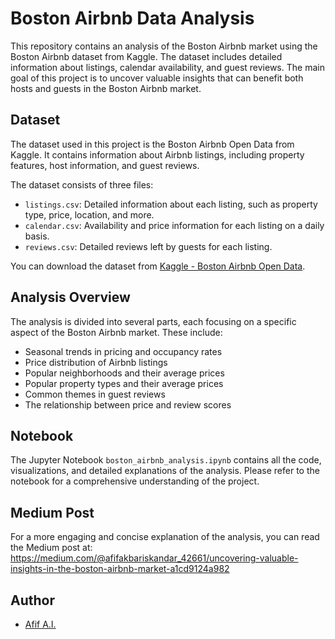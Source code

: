 # Boston Airbnb Data Analysis

This repository contains an analysis of the Boston Airbnb market using the Boston Airbnb dataset from Kaggle. The dataset includes detailed information about listings, calendar availability, and guest reviews. The main goal of this project is to uncover valuable insights that can benefit both hosts and guests in the Boston Airbnb market.

## Dataset

The dataset used in this project is the Boston Airbnb Open Data from Kaggle. It contains information about Airbnb listings, including property features, host information, and guest reviews.

The dataset consists of three files:

- `listings.csv`: Detailed information about each listing, such as property type, price, location, and more.
- `calendar.csv`: Availability and price information for each listing on a daily basis.
- `reviews.csv`: Detailed reviews left by guests for each listing.

You can download the dataset from [Kaggle - Boston Airbnb Open Data](https://www.kaggle.com/datasets/airbnb/boston).

## Analysis Overview

The analysis is divided into several parts, each focusing on a specific aspect of the Boston Airbnb market. These include:

- Seasonal trends in pricing and occupancy rates
- Price distribution of Airbnb listings
- Popular neighborhoods and their average prices
- Popular property types and their average prices
- Common themes in guest reviews
- The relationship between price and review scores

## Notebook

The Jupyter Notebook `boston_airbnb_analysis.ipynb` contains all the code, visualizations, and detailed explanations of the analysis. Please refer to the notebook for a comprehensive understanding of the project.

## Medium Post

For a more engaging and concise explanation of the analysis, you can read the Medium post at: https://medium.com/@afifakbariskandar_42661/uncovering-valuable-insights-in-the-boston-airbnb-market-a1cd9124a982

## Author
- [Afif A.I.](https://linkedin.com/in/afifai)
